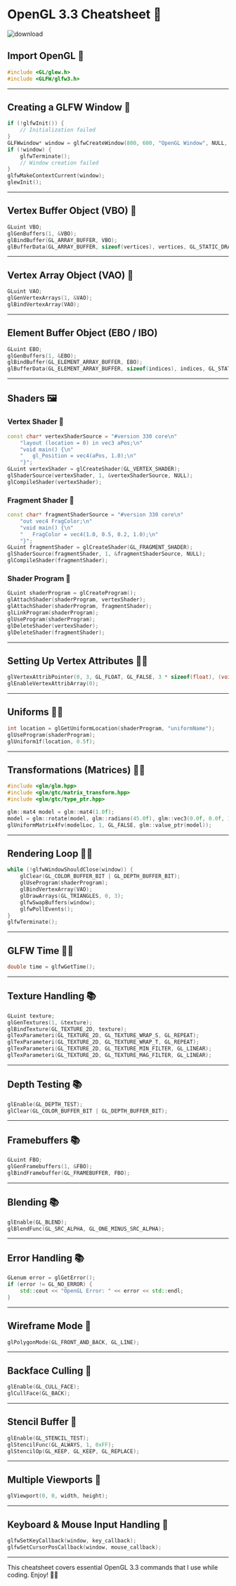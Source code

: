 # OpenGL 3.3 Cheatsheet 🔖 

![download](https://github.com/user-attachments/assets/0487a477-5ba0-432a-8a2e-fe55a13d1903)

## Import OpenGL 👾

```cpp
#include <GL/glew.h>
#include <GLFW/glfw3.h>
```

---

## Creating a GLFW Window 👾

```cpp
if (!glfwInit()) {
    // Initialization failed
}
GLFWwindow* window = glfwCreateWindow(800, 600, "OpenGL Window", NULL, NULL);
if (!window) {
    glfwTerminate();
    // Window creation failed
}
glfwMakeContextCurrent(window);
glewInit();
```

---

## Vertex Buffer Object (VBO) 👾

```cpp
GLuint VBO;
glGenBuffers(1, &VBO);
glBindBuffer(GL_ARRAY_BUFFER, VBO);
glBufferData(GL_ARRAY_BUFFER, sizeof(vertices), vertices, GL_STATIC_DRAW);
```

---

## Vertex Array Object (VAO) 👾

```cpp
GLuint VAO;
glGenVertexArrays(1, &VAO);
glBindVertexArray(VAO);
```

---

## Element Buffer Object (EBO / IBO)

```cpp
GLuint EBO;
glGenBuffers(1, &EBO);
glBindBuffer(GL_ELEMENT_ARRAY_BUFFER, EBO);
glBufferData(GL_ELEMENT_ARRAY_BUFFER, sizeof(indices), indices, GL_STATIC_DRAW);
```

---

## Shaders 🖼️

### Vertex Shader 🎨

```cpp
const char* vertexShaderSource = "#version 330 core\n"
    "layout (location = 0) in vec3 aPos;\n"
    "void main() {\n"
    "   gl_Position = vec4(aPos, 1.0);\n"
    "}";
GLuint vertexShader = glCreateShader(GL_VERTEX_SHADER);
glShaderSource(vertexShader, 1, &vertexShaderSource, NULL);
glCompileShader(vertexShader);
```

### Fragment Shader 🎨

```cpp
const char* fragmentShaderSource = "#version 330 core\n"
    "out vec4 FragColor;\n"
    "void main() {\n"
    "   FragColor = vec4(1.0, 0.5, 0.2, 1.0);\n"
    "}";
GLuint fragmentShader = glCreateShader(GL_FRAGMENT_SHADER);
glShaderSource(fragmentShader, 1, &fragmentShaderSource, NULL);
glCompileShader(fragmentShader);
```

### Shader Program 🎨

```cpp
GLuint shaderProgram = glCreateProgram();
glAttachShader(shaderProgram, vertexShader);
glAttachShader(shaderProgram, fragmentShader);
glLinkProgram(shaderProgram);
glUseProgram(shaderProgram);
glDeleteShader(vertexShader);
glDeleteShader(fragmentShader);
```

---

## Setting Up Vertex Attributes 👨‍💻

```cpp
glVertexAttribPointer(0, 3, GL_FLOAT, GL_FALSE, 3 * sizeof(float), (void*)0);
glEnableVertexAttribArray(0);
```

---

## Uniforms 👨‍💻

```cpp
int location = glGetUniformLocation(shaderProgram, "uniformName");
glUseProgram(shaderProgram);
glUniform1f(location, 0.5f);
```

---

## Transformations (Matrices) 👨‍💻

```cpp
#include <glm/glm.hpp>
#include <glm/gtc/matrix_transform.hpp>
#include <glm/gtc/type_ptr.hpp>

glm::mat4 model = glm::mat4(1.0f);
model = glm::rotate(model, glm::radians(45.0f), glm::vec3(0.0f, 0.0f, 1.0f));
glUniformMatrix4fv(modelLoc, 1, GL_FALSE, glm::value_ptr(model));
```

---

## Rendering Loop 👨‍💻

```cpp
while (!glfwWindowShouldClose(window)) {
    glClear(GL_COLOR_BUFFER_BIT | GL_DEPTH_BUFFER_BIT);
    glUseProgram(shaderProgram);
    glBindVertexArray(VAO);
    glDrawArrays(GL_TRIANGLES, 0, 3);
    glfwSwapBuffers(window);
    glfwPollEvents();
}
glfwTerminate();
```

---

## GLFW Time 👨‍💻

```cpp
double time = glfwGetTime();
```

---

## Texture Handling 📚

```cpp
GLuint texture;
glGenTextures(1, &texture);
glBindTexture(GL_TEXTURE_2D, texture);
glTexParameteri(GL_TEXTURE_2D, GL_TEXTURE_WRAP_S, GL_REPEAT);
glTexParameteri(GL_TEXTURE_2D, GL_TEXTURE_WRAP_T, GL_REPEAT);
glTexParameteri(GL_TEXTURE_2D, GL_TEXTURE_MIN_FILTER, GL_LINEAR);
glTexParameteri(GL_TEXTURE_2D, GL_TEXTURE_MAG_FILTER, GL_LINEAR);
```

---

## Depth Testing 📚

```cpp
glEnable(GL_DEPTH_TEST);
glClear(GL_COLOR_BUFFER_BIT | GL_DEPTH_BUFFER_BIT);
```

---

## Framebuffers 📚

```cpp
GLuint FBO;
glGenFramebuffers(1, &FBO);
glBindFramebuffer(GL_FRAMEBUFFER, FBO);
```

---

## Blending 📚
 
```cpp
glEnable(GL_BLEND);
glBlendFunc(GL_SRC_ALPHA, GL_ONE_MINUS_SRC_ALPHA);
```

---

## Error Handling 📚
 
```cpp
GLenum error = glGetError();
if (error != GL_NO_ERROR) {
    std::cout << "OpenGL Error: " << error << std::endl;
}
```

---

## Wireframe Mode 🛜

```cpp
glPolygonMode(GL_FRONT_AND_BACK, GL_LINE);
```

---

## Backface Culling 🛜

```cpp
glEnable(GL_CULL_FACE);
glCullFace(GL_BACK);
```

---

## Stencil Buffer 🛜

```cpp
glEnable(GL_STENCIL_TEST);
glStencilFunc(GL_ALWAYS, 1, 0xFF);
glStencilOp(GL_KEEP, GL_KEEP, GL_REPLACE);
```

---

## Multiple Viewports 🎨

```cpp
glViewport(0, 0, width, height);
```

---

## Keyboard & Mouse Input Handling 👾

```cpp
glfwSetKeyCallback(window, key_callback);
glfwSetCursorPosCallback(window, mouse_callback);
```

---

This cheatsheet covers essential OpenGL 3.3 commands that I use while coding. Enjoy! 👨‍💻

